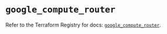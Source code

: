 # `google_compute_router`

Refer to the Terraform Registry for docs: [`google_compute_router`](https://registry.terraform.io/providers/hashicorp/google/6.47.0/docs/resources/compute_router).
